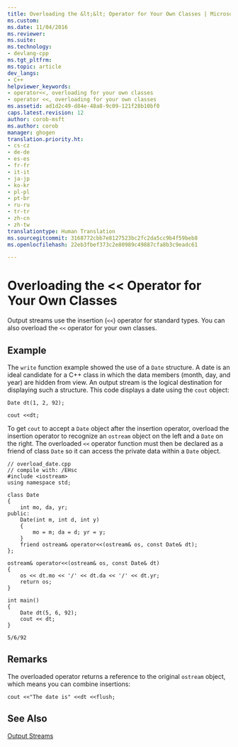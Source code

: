 ```yaml
---
title: Overloading the &lt;&lt; Operator for Your Own Classes | Microsoft Docs
ms.custom: 
ms.date: 11/04/2016
ms.reviewer: 
ms.suite: 
ms.technology:
- devlang-cpp
ms.tgt_pltfrm: 
ms.topic: article
dev_langs:
- C++
helpviewer_keywords:
- operator<<, overloading for your own classes
- operator <<, overloading for your own classes
ms.assetid: ad1d2c49-d84e-48a8-9c09-121f28b10bf0
caps.latest.revision: 12
author: corob-msft
ms.author: corob
manager: ghogen
translation.priority.ht:
- cs-cz
- de-de
- es-es
- fr-fr
- it-it
- ja-jp
- ko-kr
- pl-pl
- pt-br
- ru-ru
- tr-tr
- zh-cn
- zh-tw
translationtype: Human Translation
ms.sourcegitcommit: 3168772cbb7e8127523bc2fc2da5cc9b4f59beb8
ms.openlocfilehash: 22eb3fbef373c2e80989c49887cfa8b3c9eadc61

---
```

# Overloading the &lt;&lt; Operator for Your Own Classes
Output streams use the insertion (`<<`) operator for standard types. You can also overload the `<<` operator for your own classes.  
  
## Example  
 The `write` function example showed the use of a `Date` structure. A date is an ideal candidate for a C++ class in which the data members (month, day, and year) are hidden from view. An output stream is the logical destination for displaying such a structure. This code displays a date using the `cout` object:  
  
```  
Date dt(1, 2, 92);

cout <<dt;  
```  
  
 To get `cout` to accept a `Date` object after the insertion operator, overload the insertion operator to recognize an `ostream` object on the left and a `Date` on the right. The overloaded `<<` operator function must then be declared as a friend of class `Date` so it can access the private data within a `Date` object.  
  
```  
// overload_date.cpp  
// compile with: /EHsc  
#include <iostream>  
using namespace std;  
  
class Date  
{  
    int mo, da, yr;  
public:  
    Date(int m, int d, int y)  
    {  
        mo = m; da = d; yr = y;  
    }  
    friend ostream& operator<<(ostream& os, const Date& dt);  
};  
  
ostream& operator<<(ostream& os, const Date& dt)  
{  
    os << dt.mo << '/' << dt.da << '/' << dt.yr;  
    return os;  
}  
  
int main()  
{  
    Date dt(5, 6, 92);  
    cout << dt;  
}  
```  
  
```Output  
5/6/92  
```  
  
## Remarks  
 The overloaded operator returns a reference to the original `ostream` object, which means you can combine insertions:  
  
```  
cout <<"The date is" <<dt <<flush;  
```  
  
## See Also  
 [Output Streams](../standard-library/output-streams.md)




<!--HONumber=Jan17_HO2-->



